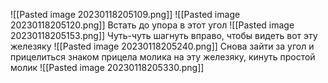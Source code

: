 ![[Pasted image 20230118205109.png]]
![[Pasted image 20230118205120.png]]
Встать до упора в этот угол
![[Pasted image 20230118205153.png]]
Чуть-чуть шагнуть вправо, чтобы видеть вот эту железяку
![[Pasted image 20230118205240.png]]
Снова зайти за угол и прицелиться знаком прицела молика на эту железяку, кинуть простой молик
![[Pasted image 20230118205330.png]]